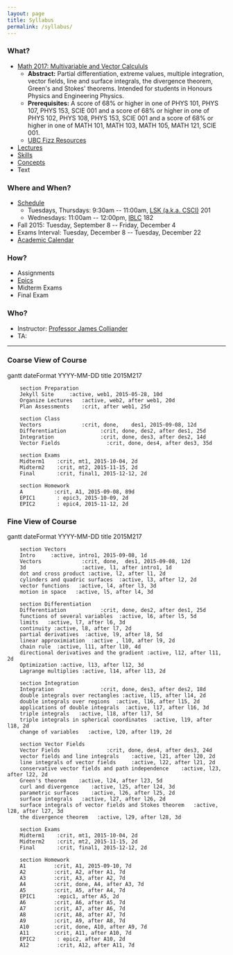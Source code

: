 ```yaml
---
layout: page
title: Syllabus
permalink: /syllabus/
---
```




<script src="https://cdnjs.cloudflare.com/ajax/libs/mermaid/0.4.0/mermaid.full.js"></script>
<link rel="stylesheet" href="{{site.baseurl}}/css/mermaid.css">

<script>
        var mermaid_config = {
            startOnLoad:true
        }
        mermaid.startOnLoad = true;
        mermaid.sequenceConfig = {"diagramMarginX":50,"diagramMarginY":10,"actorMargin":50,"width":150,"height":45,"boxMargin":10,"boxTextMargin":5,"noteMargin":10,"messageMargin":35, "mirrorActors":false};
        mermaid.ganttConfig = {
            titleTopMargin:25,
            barHeight:20,
            barGap:4,
            topPadding:50,
            sidePadding:75,
            gridLineStartPadding:35,
            fontSize:11,
            numberSectionStyles:3,
            axisFormatter: [
                // Within a day
                ["%I:%M", function (d) {
                    return d.getHours();
                }],
                // Monday a week
                ["w. %U", function (d) {
                    return d.getDay() == 1;
                }],
                // Day within a week (not monday)
                ["%a %d", function (d) {
                    return d.getDay() && d.getDate() != 1;
                }],
                // within a month
                ["%b %d", function (d) {
                    return d.getDate() != 1;
                }],
                // Month
                ["%m-%y", function (d) {
                    return d.getMonth();
                }]
            ]
        };
</script>



### What?

* [Math 2017: Multivariable and Vector Calcululs](https://courses.students.ubc.ca/cs/main?pname=subjarea&tname=subjareas&req=3&dept=MATH&course=217)
    * **Abstract:** Partial differentiation, extreme values, multiple integration, vector fields, line and surface integrals, the divergence theorem, Green's and Stokes' theorems. Intended for students in Honours Physics and Engineering Physics.
    * **Prerequisites:** A score of 68% or higher in one of PHYS 101, PHYS 107, PHYS 153, SCIE 001 and a score of 68% or higher in one of PHYS 102, PHYS 108, PHYS 153, SCIE 001 and a score of 68% or higher in one of MATH 101, MATH 103, MATH 105, MATH 121, SCIE 001.
    * [UBC Fizz Resources](http://www.ubcfizz.com/course-directory/math-courses/math-217-1)
*   [Lectures]( {{site.baseurl}}/index.html )
*   [Skills]( {{site.baseur}}/2015M217/categories/ )  <!-- including subdir is a hack. -->
*   [Concepts]( {{site.baseurl}}/tags/ )
* Text




### Where and When?

* [Schedule]( {{site.baseurl}}/pages/schedule.html)
    * Tuesdays, Thursdays: 9:30am -- 11:00am, [LSK (a.k.a. CSCI)](https://ssc.adm.ubc.ca/classroomservices/function/viewlocation?userEvent=ShowLocation&buildingID=LSK&roomID=201) 201
    * Wednesdays: 11:00am -- 12:00pm, [IBLC](https://ssc.adm.ubc.ca/classroomservices/function/viewlocation?userEvent=ShowLocation&buildingID=IBLC&roomID=182) 182
* Fall 2015:    Tuesday, September 8 -- Friday, December 4  
* Exams Interval:   Tuesday, December 8 -- Tuesday, December 22
*   [Academic Calendar](http://www.calendar.ubc.ca/vancouver/?page=deadlines)


### How?

* Assignments
* [Epics]( {{site.baseur}}/epics/ )
* Midterm Exams
* Final Exam

### Who?

* Instructor: [Professor James Colliander](http://colliand.com)
* TA: 




***


### Coarse View of Course

<!-- <div class="mermaid">
gantt
		vectors  2015-09-08, 12d
		partial derivatives 2015-09-20, 26d
		integration 2015-10-16, 14d
		vector fields 2015-11-01, 26d
</div> -->


 
<div class="mermaid">
gantt
        dateFormat  YYYY-MM-DD
        title 2015M217

        section Preparation
        Jekyll Site     :active, web1, 2015-05-28, 10d
        Organize Lectures   :active, web2, after web1, 20d
        Plan Assessments    :crit, after web1, 25d

        section Class
        Vectors            	:crit, done,    des1, 2015-09-08, 12d
        Differentiation		      :crit, done, des2, after des1, 25d
        Integration               :crit, done, des3, after des2, 14d
        Vector Fields               :crit, done, des4, after des3, 35d

        section Exams
        Midterm1	:crit, mt1, 2015-10-04, 2d
        Midterm2	:crit, mt2, 2015-11-15, 2d
        Final		:crit, final1, 2015-12-12, 2d

        section Homework
        A          :crit, A1, 2015-09-08, 89d
        EPIC1       : epic3, 2015-10-09, 2d
        EPIC2       : epic4, 2015-11-12, 2d
  
</div>



### Fine View of Course
 
<div class="mermaid">
gantt
        dateFormat  YYYY-MM-DD
        title 2015M217


        section Vectors
        Intro     :active, intro1, 2015-09-08, 1d
        Vectors             :crit, done,  des1, 2015-09-08, 12d
        3d                  :active, l1, after intro1, 1d
        dot and cross product :active, l2, after l1, 2d
        cylinders and quadric surfaces  :active, l3, after l2, 2d
        vector functions   :active, l4, after l3, 3d
        motion in space   :active, l5, after l4, 3d
        
        section Differentiation
        Differentiation           :crit, done, des2, after des1, 25d
        functions of several variables  :active, l6, after l5, 5d
        limits   :active, l7, after l6, 3d
        continuity :active, l8, after l7, 2d
        partial derivatives  :active, l9, after l8, 5d
        linear approximiation  :active , l10, after l9, 2d
        chain rule  :active, l11, after l10, 4d
        directional derivatives and the gradient :active, l12, after l11, 2d
        Optimization :active, l13, after l12, 3d
        Lagrange multiplies :active, l14, after l13, 2d
        
        section Integration
        Integration               :crit, done, des3, after des2, 18d
        double integrals over rectangles :active, l15, after l14, 2d
        double integrals over regions  :active, l16, after l15, 2d
        applications of double integrals  :active, l17, after l16, 3d
        triple integrals   :active, l18, after l17, 5d
        triple integrals in spherical coordinates  :active, l19, after l18, 2d
        change of variables   :active, l20, after l19, 2d
        
        section Vector Fields
        Vector Fields               :crit, done, des4, after des3, 24d
        vector fields and line integrals    :active, l21, after l20, 2d
        line integrals of vector fields     :active, l22, after l21, 2d
        conservative vector fields and path independence    :active, l23, after l22, 2d
        Green's theorem    :active, l24, after l23, 5d
        curl and divergence    :active, l25, after l24, 3d
        parametric surfaces    :active, l26, after l25, 2d
        surface integrals   :active, l27, after l26, 2d
        surface integrals of vector fields and Stokes theorem   :active, l28, after l27, 3d
        the divergence theorem   :active, l29, after l28, 3d

        section Exams
        Midterm1    :crit, mt1, 2015-10-04, 2d
        Midterm2    :crit, mt2, 2015-11-15, 2d
        Final       :crit, final1, 2015-12-12, 2d

        section Homework
        A1         :crit, A1, 2015-09-10, 7d
        A2         :crit, A2, after A1, 7d
        A3         :crit, A3, after A2, 7d
        A4         :crit, done, A4, after A3, 7d
        A5         :crit, A5, after A4, 7d
        EPIC1       :epic1, after A5, 2d
        A6         :crit, A6, after A5, 7d
        A7         :crit, A7, after A6, 7d
        A8         :crit, A8, after A7, 7d
        A9         :crit, A9, after A8, 7d
        A10        :crit, done, A10, after A9, 7d
        A11        :crit, A11, after A10, 7d
        EPIC2       : epic2, after A10, 2d 
        A12         :crit, A12, after A11, 7d  
</div>



<!-- 
This is the base Jekyll theme. You can find out more info about customizing your Jekyll theme, as well as basic Jekyll usage documentation at [jekyllrb.com](http://jekyllrb.com/)

You can find the source code for the Jekyll new theme at: [github.com/jglovier/jekyll-new](https://github.com/jglovier/jekyll-new)

You can find the source code for Jekyll at [github.com/jekyll/jekyll](https://github.com/jekyll/jekyll) -->
